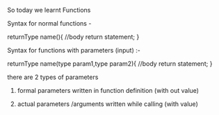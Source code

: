 So today we learnt Functions 

Syntax for normal functions -

 returnType name(){
    //body
    return statement;
}


Syntax for functions with parameters (input) :-

returnType name(type param1,type param2){
    //body
    return statement;
}

there are 2 types of parameters 
1) formal parameters written in function definition (with out value)

2) actual parameters /arguments written while calling (with value)
